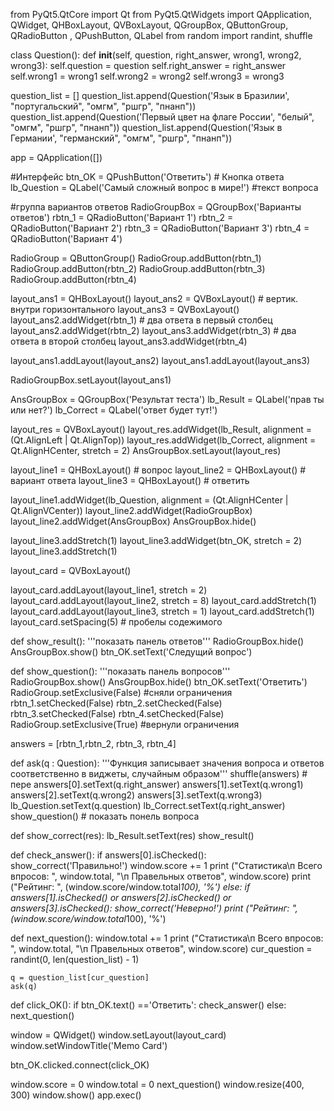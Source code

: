 from PyQt5.QtCore import Qt
from PyQt5.QtWidgets import QApplication, QWidget, QHBoxLayout, QVBoxLayout, QGroupBox, QButtonGroup, QRadioButton , QPushButton, QLabel
from random import randint, shuffle

class Question():
    def __init__(self, question, right_answer, wrong1, wrong2, wrong3):
        self.question = question
        self.right_answer = right_answer
        self.wrong1 = wrong1
        self.wrong2 = wrong2
        self.wrong3 = wrong3

question_list = []
question_list.append(Question('Язык в Бразилии', "португальский", "омгм", "ршгр", "пнанп"))
question_list.append(Question('Первый цвет на флаге России', "белый", "омгм", "ршгр", "пнанп"))
question_list.append(Question('Язык в Германии', "германский", "омгм", "ршгр", "пнанп"))

app = QApplication([])

#Интерфейс
btn_OK = QPushButton('Ответить') # Кнопка ответа
lb_Question = QLabel('Самый сложный вопрос в мире!') #текст вопроса

#группа вариантов ответов
RadioGroupBox = QGroupBox('Варианты ответов')
rbtn_1 = QRadioButton('Вариант 1')
rbtn_2 = QRadioButton('Вариант 2')
rbtn_3 = QRadioButton('Вариант 3')
rbtn_4 = QRadioButton('Вариант 4')

RadioGroup = QButtonGroup()
RadioGroup.addButton(rbtn_1)
RadioGroup.addButton(rbtn_2)
RadioGroup.addButton(rbtn_3)
RadioGroup.addButton(rbtn_4)

layout_ans1 = QHBoxLayout()
layout_ans2 = QVBoxLayout() # вертик. внутри горизонтального
layout_ans3 = QVBoxLayout()
layout_ans2.addWidget(rbtn_1) # два ответа в первый столбец
layout_ans2.addWidget(rbtn_2)
layout_ans3.addWidget(rbtn_3) # два ответа в второй столбец
layout_ans3.addWidget(rbtn_4)

layout_ans1.addLayout(layout_ans2)
layout_ans1.addLayout(layout_ans3)

RadioGroupBox.setLayout(layout_ans1)

AnsGroupBox = QGroupBox('Результат теста')
lb_Result = QLabel('прав ты или нет?')
lb_Correct = QLabel('ответ будет тут!')

layout_res = QVBoxLayout()
layout_res.addWidget(lb_Result, alignment = (Qt.AlignLeft | Qt.AlignTop))
layout_res.addWidget(lb_Correct, alignment = Qt.AlignHCenter, stretch = 2)
AnsGroupBox.setLayout(layout_res)

layout_line1 = QHBoxLayout() # вопрос
layout_line2 = QHBoxLayout() # вариант ответа
layout_line3 = QHBoxLayout() # ответить

layout_line1.addWidget(lb_Question, alignment = (Qt.AlignHCenter | Qt.AlignVCenter))
layout_line2.addWidget(RadioGroupBox)
layout_line2.addWidget(AnsGroupBox)
AnsGroupBox.hide()

layout_line3.addStretch(1)
layout_line3.addWidget(btn_OK, stretch = 2)
layout_line3.addStretch(1)

layout_card = QVBoxLayout()

layout_card.addLayout(layout_line1, stretch = 2)
layout_card.addLayout(layout_line2, stretch = 8)
layout_card.addStretch(1)
layout_card.addLayout(layout_line3, stretch = 1)
layout_card.addStretch(1)
layout_card.setSpacing(5) # пробелы содежимого

def show_result():
    '''показать панель ответов'''
    RadioGroupBox.hide()
    AnsGroupBox.show()
    btn_OK.setText('Следущий вопрос')

def show_question():
    '''показать панель вопросов'''
    RadioGroupBox.show()
    AnsGroupBox.hide()
    btn_OK.setText('Ответить')
    RadioGroup.setExclusive(False) #сняли ограничения
    rbtn_1.setChecked(False)
    rbtn_2.setChecked(False)
    rbtn_3.setChecked(False)
    rbtn_4.setChecked(False)
    RadioGroup.setExclusive(True) #вернули ограничения
    
answers = [rbtn_1,rbtn_2, rbtn_3, rbtn_4]

def ask(q : Question):
    '''Функция записывает значения вопроса и ответов соответственно в виджеты, случайным образом'''
    shuffle(answers) # пере
    answers[0].setText(q.right_answer)
    answers[1].setText(q.wrong1)
    answers[2].setText(q.wrong2)
    answers[3].setText(q.wrong3)
    lb_Question.setText(q.question)
    lb_Correct.setText(q.right_answer)
    show_question() # показать понель вопроса

def show_correct(res):
    lb_Result.setText(res)
    show_result()

def check_answer():
    if answers[0].isChecked():
        show_correct('Правильно!')
        window.score += 1
        print ("Статистика\п Всего впросов: ", window.total, "\п Правельных ответов", window.score)
        print ("Рейтинг: ", (window.score/window.total*100), '%')
    else:
        if answers[1].isChecked() or answers[2].isChecked() or answers[3].isChecked():
            show_correct('Неверно!')
            print ("Рейтинг: ", (window.score/window.total*100), '%')

def next_question():
    window.total += 1
    print ("Статистика\п Всего впросов: ", window.total, "\п Правельных ответов", window.score)
    cur_question = randint(0, len(question_list) - 1)
    
    q = question_list[cur_question]
    ask(q)

def click_OK():
    if btn_OK.text() =='Ответить':
        check_answer()
    else:
        next_question()

window = QWidget()
window.setLayout(layout_card)
window.setWindowTitle('Memo Card')


btn_OK.clicked.connect(click_OK)

window.score = 0
window.total = 0
next_question()
window.resize(400, 300)
window.show()
app.exec()
